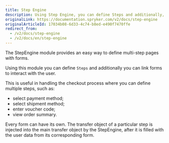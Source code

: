 ```yaml
---
title: Step Engine
description: Using Step Engine, you can define Steps and additionally, you can link forms to interact with the user
originalLink: https://documentation.spryker.com/v2/docs/step-engine
originalArticleId: 17034b08-6d33-4c74-b8ed-e490f7470ffe
redirect_from:
  - /v2/docs/step-engine
  - /v2/docs/en/step-engine
---
```


The StepEngine module provides an easy way to define multi-step pages with forms.

Using this module you can define `Steps` and additionally you can link forms to interact with the user.

This is useful in handling the checkout process where you can define multiple steps, such as:

* select payment method;
* select shipment method;
* enter voucher code;
* view order summary.

Every form can have its own. The transfer object of a particular step is injected into the main transfer object by the StepEngine, after it is filled with the user data from its corresponding form.

 <!-- these files are not displayed in the Flare TOC
**See also:**

* Step Engine Workflow
* Defining a Step - Step Engine
* Use Case Scenario - Step Engine
* Breadcrumb Navigation - Step Engine
-->

